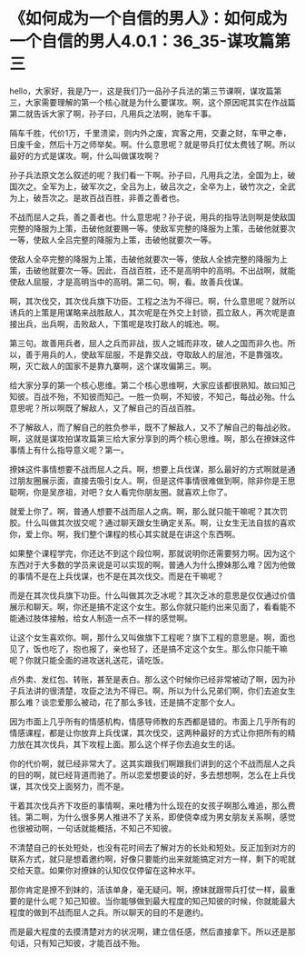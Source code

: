 # 《如何成为一个自信的男人》：如何成为一个自信的男人4.0.1：36_35-谋攻篇第三

hello，大家好，我是乃一，这是我们乃一品孙子兵法的第三节课啊，谋攻篇第三，大家需要理解的第一个核心就是为什么要谋攻。啊，这个原因呢其实在作战篇第二就告诉大家了啊，孙子曰，凡用兵之法啊，驰车千事。

隔车千胜，代价1万，千里溃梁，则内外之废，宾客之用，交妻之财，车甲之奉，日废千金，然后十万之师举矣。啊。什么意思呢？就是带兵打仗太费钱了啊。所以最好的方式是谋攻。啊，什么叫做谋攻啊？

孙子兵法原文怎么叙述的呢？我们看一下啊。孙子曰，凡用兵之法，全国为上，破国次之。全军为上，破军次之，全吕为上，破吕次之，全卒为上，破竹次之，全武为上，破吾次之。是故百战百胜，非善之善者也。

不战而屈人之兵，善之善者也。什么意思呢？孙子说，用兵的指导法则啊是使敌国完整的降服为上策，击破他就要赐一等。使敌军完整的降服为上策，击破他就要次一等，使敌人全吕完整的降服为上策，击破他就要次一等。

使敌人全卒完整的降服为上策，击破他就要次一等，使敌人全掳完整的降服为上策，击破他就要次一等。因此，百战百胜，还不是高明中的高明。不出战啊，就能使敌人屈服，才是高明当中的高明。第二句。啊，看。故善兵伐谋。

啊，其次伐交，其次伐兵旗下功臣。工程之法为不得已。啊，什么意思呢？就所以诱兵的上策是用谋略来战胜敌人，其次呢是在外交上封锁，孤立敌人，再次呢是直接出兵，出兵啊，击败敌人，下策呢是攻打敌人的城池。啊。

第三句。故善用兵者，屈人之兵而非战，拔人之城而非攻，破人之国而非久也。所以，善于用兵的人，使敌军屈服，不是靠交战，夺取敌人的层池，不是靠强攻。啊，灭亡敌人的国家不是靠九寨啊，这个谋攻偏第三。啊。

给大家分享的第一个核心思维。第二个核心思维啊，大家应该都很熟知。故曰知己知彼。百战不殆，不知彼而知己。一胜一负啊，不知彼，不知己，每战必殆。什么意思呢？所以啊既了解敌人，又了解自己的百战百胜。

不了解敌人，而了解自己的胜负参半，既不了解敌人，又不了解自己的每战必败。啊，这就是谋攻拍谋攻篇第三给大家分享到的两个核心思维。啊，那么在撩妹这件事情上有什么指导意义呢？第一。

撩妹这件事情想要不战而屈人之兵。啊，想要上兵伐谋，那么最好的方式啊就是通过朋友圈展示面，直接去吸引女人。啊，但是这件事情很难做到啊，除非你是王思聪啊，你是吴彦祖，对吧？女人看完你朋友圈。就喜欢上你了。

就爱上你了。啊，普通人想要不战而屈人之病。啊，那么就只能干嘛呢？其次罚胶。什么叫做其次拔交呢？通过聊天跟女生确定关系。啊，让女生无法自拔的喜欢你，爱上你。啊，我们整个课程的核心其实就是在讲这个东西啊。

如果整个课程学完，你还达不到这个段位啊，那就说明你还需要努力啊。因为这个东西对于大多数的学员来说是可以实现的啊，普通人为什么撩妹那么难？因为他做的事情不是在上兵伐谋，也不是在其次伐交。而是在干嘛呢？

而是在其次伐兵旗下功臣。什么叫做其次乏冰呢？其次乏冰的意思是仅仅通过价值展示和聊天。啊，你还是搞不定这个女生。那么你就只能约出来见面了，看看能不能通过肢体接触，给女人制造一点不一样的感觉啊。

让这个女生喜欢你。啊，那什么又叫做旗下工程呢？旗下工程的意思是。啊，面也见了，饭也吃了，抱也报了，亲也轻了，还是搞不定这个女生。那么你只能干嘛呢？你就只能全面的进攻送礼送花，请吃饭。

点外卖、发红包、转账，甚至是表白。那么这个时候你已经非常被动了啊，因为孙子兵法讲的很清楚，攻臣之法为不得已。啊，所以为什么兄弟们啊，你们去追女生那么难？谈恋爱那么被动，花了那么多钱，还是搞不定那个女人。

因为市面上几乎所有的情感机构，情感导师教的东西都是错的。市面上几乎所有的情感课程，都是让你放弃上兵伐谋，其次伐交，这两种最好的方式让你把所有的精力放在其次伐兵，其下攻程上面。那么这个样子你去追女生的话。

你的代价啊，就已经非常大了。这其实跟我们啊跟我们讲到的这个不战而屈人之兵的目的啊，就已经背道而驰了。所以恋爱想要谈的好，多去想想啊，怎么在上兵伐谋，其次伐交上面努力，而不是。

干着其次伐兵齐下攻臣的事情啊，来吐槽为什么现在的女孩子啊那么难追，那么费钱。第二啊，为什么很多男人推进不了关系，即使侥幸成为男女朋友关系啊，感觉也很被动啊，一句话就能概括，不知己不知彼。

不清楚自己的长处短处，也没有花时间去了解对方的长处和短处。反正加到对方的联系方式，就只是想着邀约啊，好像只要能约出来就能搞定对方一样，剩下的呢就交给天意。如果你对撩妹的认知仅仅停留在这种水平。

那你肯定是撩不到妹的，活该单身，毫无疑问。啊，撩妹就跟带兵打仗一样，最重要的是什么呢？知己知彼。当你能够做到最大程度的知己知彼的时候，你就能最大程度的做到不战而屈人之兵。所以聊天的目的不是邀约。

而是最大程度的去摸清楚对方的状况啊，建立信任感，然后直接拿下。所以还是那句话，只有知己知彼，才能百战不殆。

